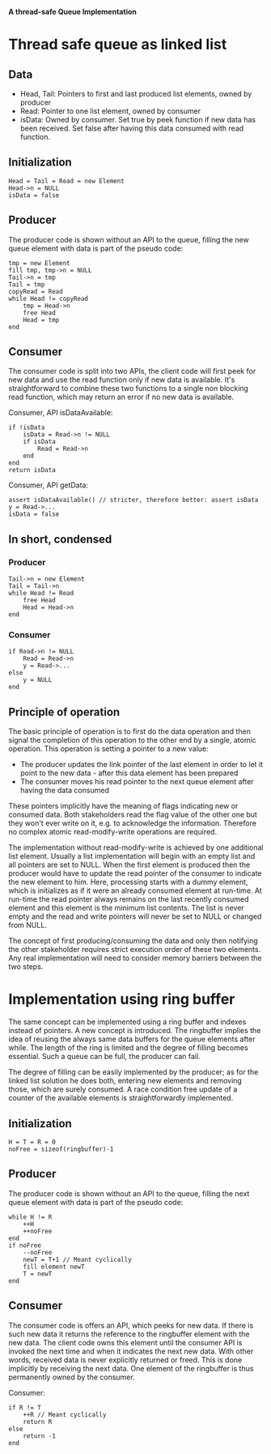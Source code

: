 **A thread-safe Queue Implementation**

# Thread safe queue as linked list

## Data

-   Head, Tail: Pointers to first and last produced list elements, owned by producer
-   Read: Pointer to one list element, owned by consumer
-   isData: Owned by consumer. Set true by peek function if new data has been received. Set
    false after having this data consumed with read function.

## Initialization

    Head = Tail = Read = new Element
    Head->n = NULL
    isData = false

## Producer

The producer code is shown without an API to the queue, filling the new queue element with
data is part of the pseudo code:

    tmp = new Element
    fill tmp, tmp->n = NULL
    Tail->n = tmp
    Tail = tmp
    copyRead = Read
    while Head != copyRead
        tmp = Head->n
        free Head
        Head = tmp
    end

## Consumer

The consumer code is split into two APIs, the client code will first peek for new data and
use the read function only if new data is available. It's straightforward to combine
these two functions to a single non blocking read function, which may return an error if no
new data is available.

Consumer, API isDataAvailable:

    if !isData
        isData = Read->n != NULL
        if isData
            Read = Read->n
        end
    end
    return isData

Consumer, API getData:

    assert isDataAvailable() // stricter, therefore better: assert isData
    y = Read->...
    isData = false

## In short, condensed

### Producer

    Tail->n = new Element
    Tail = Tail->n
    while Head != Read
        free Head
        Head = Head->n
    end

### Consumer

    if Read->n != NULL
        Read = Read->n
        y = Read->...
    else
        y = NULL
    end

## Principle of operation

The basic principle of operation is to first do the data  operation and
then signal the completion of this operation to the other end by a single,
atomic operation. This operation is setting a pointer to a new value:

-   The producer updates the link pointer of the last element in order to let it
    point to the new data - after this data element has been prepared
-   The consumer moves his read pointer to the next queue element after
    having the data consumed
    
These pointers implicitly have the meaning of flags indicating new or
consumed data. Both stakeholders read the flag value of the other one but
they won't ever write on it, e.g. to acknowledge the information.
Therefore no complex atomic read-modify-write operations are required.

The implementation without read-modify-write is achieved by one additional
list element. Usually a list implementation will begin with an empty list
and all pointers are set to NULL. When the first element is produced then
the producer would have to update the read pointer of the consumer to
indicate the new element to him. Here, processing starts with a dummy
element, which is initializes as if it were an already consumed element at
run-time. At run-time the read pointer always remains on the last recently
consumed element and this element is the minimum list contents. The list
is never empty and the read and write pointers will never be set to NULL
or changed from NULL.

The concept of first producing/consuming the data and only then notifying
the other stakeholder requires strict execution order of these two
elements. Any real implementation will need to consider memory barriers
between the two steps.

# Implementation using ring buffer

The same concept can be implemented using a ring buffer and indexes
instead of pointers. A new concept is introduced. The ringbuffer implies
the idea of reusing the always same data buffers for the queue elements
after while. The length of the ring is limited and the degree of filling
becomes essential. Such a queue can be full, the producer can fail.

The degree of filling can be easily implemented by the producer; as for
the linked list solution he does both, entering new elements and removing
those, which are surely consumed. A race condition free update of a
counter of the available elements is straightforwardly implemented.

## Initialization

    H = T = R = 0
    noFree = sizeof(ringbuffer)-1

## Producer

The producer code is shown without an API to the queue, filling the next
queue element with data is part of the pseudo code:

    while H != R
        ++H
        ++noFree
    end
    if noFree
        --noFree
        newT = T+1 // Meant cyclically
        fill element newT
        T = newT
    end

## Consumer

The consumer code is offers an API, which peeks for new data. If there is
such new data it returns the reference to the ringbuffer element with the
new data. The client code owns this element until the consumer API is
invoked the next time and when it indicates the next new data. With other
words, received data is never explicitly returned or freed. This is done
implicitly by receiving the next data. One element of the ringbuffer is
thus permanently owned by the consumer.

Consumer:

    if R != T
        ++R // Meant cyclically
        return R
    else
        return -1
    end
